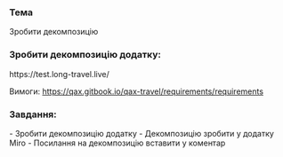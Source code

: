 
<h3>Тема</h3>
Зробити декомпозицію


<h3>Зробити декомпозицію додатку:</h3>
https://test.long-travel.live/

Вимоги:
https://qax.gitbook.io/qax-travel/requirements/requirements

<h3>Завдання:</h3>
- Зробити декомпозицію додатку
- Декомпозицію зробити у додатку Miro
- Посилання на декомпозицію вставити у коментар
